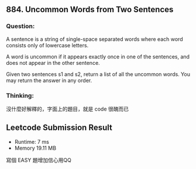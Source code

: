 ## 884. Uncommon Words from Two Sentences
### Question:
A sentence is a string of single-space separated words where each word consists only of lowercase letters.

A word is uncommon if it appears exactly once in one of the sentences, and does not appear in the other sentence.

Given two sentences s1 and s2, return a list of all the uncommon words. You may return the answer in any order.


### Thinking:
沒什麼好解釋的，字面上的題目，就是 code 很醜而已

## Leetcode Submission Result
* Runtime: 7 ms
* Memory 19.11 MB

寫個 EASY 題增加信心用QQ